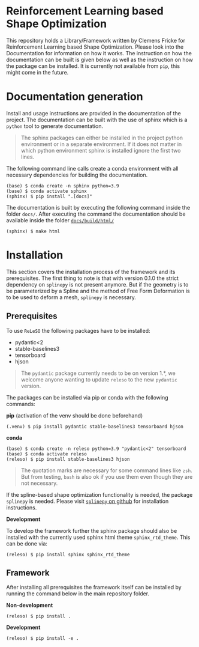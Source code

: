 # Reinforcement Learning based Shape Optimization

This repository holds a Library/Framework written by Clemens Fricke for
Reinforcement Learning based Shape Optimization. Please look into the
Documentation for information on how it works. The instruction on how the
documentation can be built is given below as well as the instruction on how the
package can be installed. It is currently not available from `pip`, this might
come in the future.


Documentation generation
========================

Install and usage instructions are provided in the documentation of the
project. The documentation can be built with the use of sphinx which is a `python`
tool to generate documentation.
> The sphinx packages can either be installed in the project python environment
or in a separate environment. If it does not matter in which python environment
sphinx is installed ignore the first two lines.

The following command line calls create a conda environment with all necessary
dependencies for building the documentation.
``` console
(base) $ conda create -n sphinx python=3.9
(base) $ conda activate sphinx
(sphinx) $ pip install ".[docs]"
```

The documentation is built by executing the following command inside the folder
`docs/`. After executing the command the documentation should be available
inside the folder [`docs/build/html/`](docs/build/html)

``` console
(sphinx) $ make html
```

Installation
============

This section covers the installation process of the framework and its
prerequisites. The first thing to note is that with version 0.1.0 the strict
dependency on `splinepy` is not present anymore. But if the
geometry is to be parameterized by a Spline and the method of Free Form
Deformation is to be used to deform a mesh, `splinepy` is
necessary.

Prerequisites
-------------
To use `ReLeSO` the following packages have to be installed:
 - pydantic<2
 - stable-baselines3
 - tensorboard
 - hjson

 > The `pydantic` package currently needs to be on version 1.\*, we welcome
 anyone wanting to update `releso` to the new `pydantic` version.

The packages can be installed via pip or conda with the following commands:

**pip** (activation of the venv should be done beforehand)

``` console
(.venv) $ pip install pydantic stable-baselines3 tensorboard hjson
```

**conda**

``` console
(base) $ conda create -n releso python=3.9 "pydantic<2" tensorboard
(base) $ conda activate releso
(releso) $ pip install stable-baselines3 hjson
```
> The quotation marks are necessary for some command lines like `zsh`. But from
testing, `bash` is also ok if you use them even though they are not necessary.


If the spline-based shape optimization functionality is needed, the package
``splinepy`` is needed. Please visit
[`splinepy` on github](https://github.com/tataratat/splinepy) for installation
instructions.

**Development**

To develop the framework further the sphinx package should also be installed
with the currently used sphinx html theme ``sphinx_rtd_theme``.
This can be done via:

``` console
(releso) $ pip install sphinx sphinx_rtd_theme
```

Framework
---------

After installing all prerequisites the framework itself can be installed by
running the command below in the main repository folder.

**Non-development**

```console
(releso) $ pip install .
```

**Development**

``` console
(releso) $ pip install -e .
```
